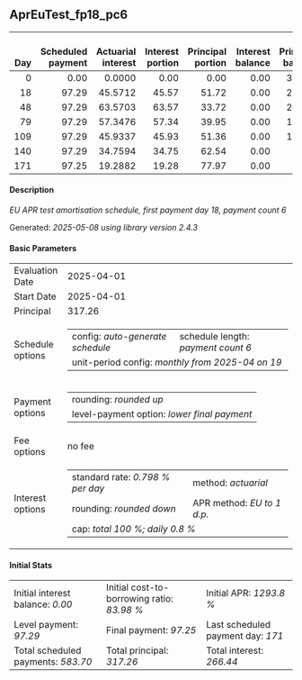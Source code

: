 <h2>AprEuTest_fp18_pc6</h2>
<table>
    <thead style="vertical-align: bottom;">
        <th style="text-align: right;">Day</th>
        <th style="text-align: right;">Scheduled payment</th>
        <th style="text-align: right;">Actuarial interest</th>
        <th style="text-align: right;">Interest portion</th>
        <th style="text-align: right;">Principal portion</th>
        <th style="text-align: right;">Interest balance</th>
        <th style="text-align: right;">Principal balance</th>
        <th style="text-align: right;">Total actuarial interest</th>
        <th style="text-align: right;">Total interest</th>
        <th style="text-align: right;">Total principal</th>
    </thead>
    <tr style="text-align: right;">
        <td class="ci00">0</td>
        <td class="ci01" style="white-space: nowrap;">0.00</td>
        <td class="ci02">0.0000</td>
        <td class="ci03">0.00</td>
        <td class="ci04">0.00</td>
        <td class="ci05">0.00</td>
        <td class="ci06">317.26</td>
        <td class="ci07">0.0000</td>
        <td class="ci08">0.00</td>
        <td class="ci09">0.00</td>
    </tr>
    <tr style="text-align: right;">
        <td class="ci00">18</td>
        <td class="ci01" style="white-space: nowrap;">97.29</td>
        <td class="ci02">45.5712</td>
        <td class="ci03">45.57</td>
        <td class="ci04">51.72</td>
        <td class="ci05">0.00</td>
        <td class="ci06">265.54</td>
        <td class="ci07">45.5712</td>
        <td class="ci08">45.57</td>
        <td class="ci09">51.72</td>
    </tr>
    <tr style="text-align: right;">
        <td class="ci00">48</td>
        <td class="ci01" style="white-space: nowrap;">97.29</td>
        <td class="ci02">63.5703</td>
        <td class="ci03">63.57</td>
        <td class="ci04">33.72</td>
        <td class="ci05">0.00</td>
        <td class="ci06">231.82</td>
        <td class="ci07">109.1415</td>
        <td class="ci08">109.14</td>
        <td class="ci09">85.44</td>
    </tr>
    <tr style="text-align: right;">
        <td class="ci00">79</td>
        <td class="ci01" style="white-space: nowrap;">97.29</td>
        <td class="ci02">57.3476</td>
        <td class="ci03">57.34</td>
        <td class="ci04">39.95</td>
        <td class="ci05">0.00</td>
        <td class="ci06">191.87</td>
        <td class="ci07">166.4891</td>
        <td class="ci08">166.48</td>
        <td class="ci09">125.39</td>
    </tr>
    <tr style="text-align: right;">
        <td class="ci00">109</td>
        <td class="ci01" style="white-space: nowrap;">97.29</td>
        <td class="ci02">45.9337</td>
        <td class="ci03">45.93</td>
        <td class="ci04">51.36</td>
        <td class="ci05">0.00</td>
        <td class="ci06">140.51</td>
        <td class="ci07">212.4228</td>
        <td class="ci08">212.41</td>
        <td class="ci09">176.75</td>
    </tr>
    <tr style="text-align: right;">
        <td class="ci00">140</td>
        <td class="ci01" style="white-space: nowrap;">97.29</td>
        <td class="ci02">34.7594</td>
        <td class="ci03">34.75</td>
        <td class="ci04">62.54</td>
        <td class="ci05">0.00</td>
        <td class="ci06">77.97</td>
        <td class="ci07">247.1822</td>
        <td class="ci08">247.16</td>
        <td class="ci09">239.29</td>
    </tr>
    <tr style="text-align: right;">
        <td class="ci00">171</td>
        <td class="ci01" style="white-space: nowrap;">97.25</td>
        <td class="ci02">19.2882</td>
        <td class="ci03">19.28</td>
        <td class="ci04">77.97</td>
        <td class="ci05">0.00</td>
        <td class="ci06">0.00</td>
        <td class="ci07">266.4704</td>
        <td class="ci08">266.44</td>
        <td class="ci09">317.26</td>
    </tr>
</table>
<h4>Description</h4>
<p><i>EU APR test amortisation schedule, first payment day 18, payment count 6</i></p>
<p>Generated: <i>2025-05-08 using library version 2.4.3</i></p>
<h4>Basic Parameters</h4>
<table>
    <tr>
        <td>Evaluation Date</td>
        <td>2025-04-01</td>
    </tr>
    <tr>
        <td>Start Date</td>
        <td>2025-04-01</td>
    </tr>
    <tr>
        <td>Principal</td>
        <td>317.26</td>
    </tr>
    <tr>
        <td>Schedule options</td>
        <td>
            <table>
                <tr>
                    <td>config: <i>auto-generate schedule</i></td>
                    <td>schedule length: <i><i>payment count</i> 6</i></td>
                </tr>
                <tr>
                    <td colspan="2" style="white-space: nowrap;">unit-period config: <i>monthly from 2025-04 on 19</i></td>
                </tr>
            </table>
        </td>
    </tr>
    <tr>
        <td>Payment options</td>
        <td>
            <table>
                <tr>
                    <td>rounding: <i>rounded up</i></td>
                </tr>
                <tr>
                    <td>level-payment option: <i>lower&nbsp;final&nbsp;payment</i></td>
                </tr>
            </table>
        </td>
    </tr>
    <tr>
        <td>Fee options</td>
        <td>no fee
        </td>
    </tr>
    <tr>
        <td>Interest options</td>
        <td>
            <table>
                <tr>
                    <td>standard rate: <i>0.798 % per day</i></td>
                    <td>method: <i>actuarial</i></td>
                </tr>
                <tr>
                    <td>rounding: <i>rounded down</i></td>
                    <td>APR method: <i>EU to 1 d.p.</i></td>
                </tr>
                <tr>
                    <td colspan="2">cap: <i>total 100 %; daily 0.8 %</td>
                </tr>
            </table>
        </td>
    </tr>
</table>
<h4>Initial Stats</h4>
<table>
    <tr>
        <td>Initial interest balance: <i>0.00</i></td>
        <td>Initial cost-to-borrowing ratio: <i>83.98 %</i></td>
        <td>Initial APR: <i>1293.8 %</i></td>
    </tr>
    <tr>
        <td>Level payment: <i>97.29</i></td>
        <td>Final payment: <i>97.25</i></td>
        <td>Last scheduled payment day: <i>171</i></td>
    </tr>
    <tr>
        <td>Total scheduled payments: <i>583.70</i></td>
        <td>Total principal: <i>317.26</i></td>
        <td>Total interest: <i>266.44</i></td>
    </tr>
</table>